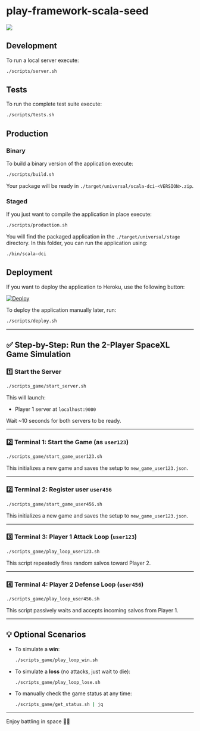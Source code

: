 # play-framework-scala-seed

![](https://playframework.com/assets/images/logos/play_full_color.png)

## Development

To run a local server execute:

```bash
./scripts/server.sh
```

## Tests

To run the complete test suite execute:

```bash
./scripts/tests.sh
```

## Production

### Binary

To build a binary version of the application execute:

```bash
./scripts/build.sh
```

Your package will be ready in `./target/universal/scala-dci-<VERSION>.zip`.

### Staged

If you just want to compile the application in place execute:

```bash
./scripts/production.sh
```

You will find the packaged application in the `./target/universal/stage` directory. In this folder, you can run the application using:

```bash
./bin/scala-dci
```

## Deployment

If you want to deploy the application to Heroku, use the following button:

[![Deploy](https://www.herokucdn.com/deploy/button.png)](https://heroku.com/deploy)

To deploy the application manually later, run:

```bash
./scripts/deploy.sh
```

---

## ✅ Step-by-Step: Run the 2-Player SpaceXL Game Simulation

### 1️⃣ Start the Server

```bash
./scripts_game/start_server.sh
```

This will launch:
- Player 1 server at `localhost:9000`

Wait ~10 seconds for both servers to be ready.

---

### 2️⃣ Terminal 1: Start the Game (as `user123`)

```bash
./scripts_game/start_game_user123.sh
```

This initializes a new game and saves the setup to `new_game_user123.json`.

---
### 2️⃣ Terminal 2: Register user `user456`

```bash
./scripts_game/start_game_user456.sh
```

This initializes a new game and saves the setup to `new_game_user123.json`.

---

### 3️⃣ Terminal 3: Player 1 Attack Loop (`user123`)

```bash
./scripts_game/play_loop_user123.sh
```

This script repeatedly fires random salvos toward Player 2.

---

### 4️⃣ Terminal 4: Player 2 Defense Loop (`user456`)

```bash
./scripts_game/play_loop_user456.sh
```

This script passively waits and accepts incoming salvos from Player 1.

---

## 💡 Optional Scenarios

- To simulate a **win**:
  ```bash
  ./scripts_game/play_loop_win.sh
  ```

- To simulate a **loss** (no attacks, just wait to die):
  ```bash
  ./scripts_game/play_loop_lose.sh
  ```

- To manually check the game status at any time:
  ```bash
  ./scripts_game/get_status.sh | jq
  ```

---

Enjoy battling in space 🚀👾
```
